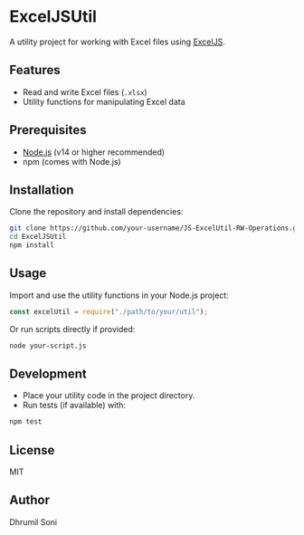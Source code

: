 # ExcelJSUtil

A utility project for working with Excel files using [ExcelJS](https://github.com/exceljs/exceljs).

## Features

- Read and write Excel files (`.xlsx`)
- Utility functions for manipulating Excel data

## Prerequisites

- [Node.js](https://nodejs.org/) (v14 or higher recommended)
- npm (comes with Node.js)

## Installation

Clone the repository and install dependencies:

```bash
git clone https://github.com/your-username/JS-ExcelUtil-RW-Operations.git
cd ExcelJSUtil
npm install
```

## Usage

Import and use the utility functions in your Node.js project:

```js
const excelUtil = require("./path/to/your/util");
```

Or run scripts directly if provided:

```bash
node your-script.js
```

## Development

- Place your utility code in the project directory.
- Run tests (if available) with:

```bash
npm test
```

## License

MIT

## Author

Dhrumil Soni
